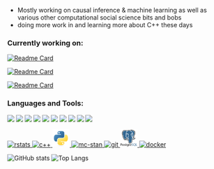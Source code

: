 -  Mostly working on causal inference & machine learning as well as various other computational social science bits and bobs 
-  doing more work in and learning more about C++ these days   

### Currently working on:

[![Readme Card](https://github-readme-stats-git-masterrstaa-rickstaa.vercel.app/api/pin/?username=macartan&repo=CausalQueries&theme=tokyonight)](https://github.com/macartan/CausalQueries)

[![Readme Card](https://github-readme-stats-git-masterrstaa-rickstaa.vercel.app/api/pin/?username=till-tietz&repo=CQBigModel&theme=tokyonight)](https://github.com/till-tietz/CQBigModel)

[![Readme Card](https://github-readme-stats-git-masterrstaa-rickstaa.vercel.app/api/pin/?username=gerasy1987&repo=hiddenmeta&theme=tokyonight)](https://github.com/gerasy1987/hiddenmeta) 

<h3 align="left">Languages and Tools:</h3>

![](https://img.shields.io/badge/-Git-FF1B2D?style=flat&logo=Git&logoColor=white) 
![](https://img.shields.io/badge/Stan-F44D27?style=flat&logo=Stan&logoColor=white)
![](https://img.shields.io/badge/Ubuntu-E95420?style=flat&logo=ubuntu&logoColor=white)
![](https://img.shields.io/badge/Linux-FCC624?style=flat&logo=linux&logoColor=black)
![](https://img.shields.io/badge/RStudio-75AADB?style=flat&logo=RStudio&logoColor=white)
![](https://img.shields.io/badge/C++-2CA5E0?style=flat&logo=c++&logoColor=white) 
![](https://img.shields.io/badge/python-3670A0?style=flat&logo=python&logoColor=white)
![](https://img.shields.io/badge/R-276DC3?style=flat&logo=r&logoColor=white)
![](https://img.shields.io/badge/Visual_Studio-5C2D91?style=flat&logo=visual%20studio&logoColor=white)
![](https://img.shields.io/badge/-Github-181717?style=flat&logo=GitHub&logoColor=white)


<p align="left">
  <a href="https://r-project.org" target="_blank">
    <img src="https://www.r-project.org/logo/Rlogo.svg"
      alt="rstats" width="40" height="40"/>
  </a>
  <a href="https://en.wikipedia.org/wiki/C%2B%2B" target="_blank">
  <img src="https://upload.wikimedia.org/wikipedia/commons/1/18/ISO_C%2B%2B_Logo.svg"
    alt="c++" width="40" height="40"/>
  </a>
  <a href="https://www.python.org" target="_blank">
  <img src="https://raw.githubusercontent.com/devicons/devicon/master/icons/python/python-original.svg"
    alt="python" width="40" height="40"/>
  </a>
  <a href="https://mc-stan.org" target="_blank">
    <img src="https://raw.githubusercontent.com/stan-dev/logos/master/logo_tm.png",
      alt="mc-stan" width="40" height="40" />
  </a>
  <a href="https://git-scm.com/" target="_blank">
    <img src="https://www.vectorlogo.zone/logos/git-scm/git-scm-icon.svg"
      alt="git" width="40" height="40"/>
  </a>
  <a href="https://www.postgresql.org" target="_blank">
    <img src="https://raw.githubusercontent.com/devicons/devicon/master/icons/postgresql/postgresql-original-wordmark.svg"
      alt="postgresql" width="40" height="40"/>
  </a>
  <a href="https://www.docker.com/" target="_blank">
    <img src="https://www.docker.com/sites/default/files/d8/2019-07/vertical-logo-monochromatic.png",
      alt="docker" width="40" height="40" />
  </a>
</p>

![GitHub stats](https://github-readme-stats-git-masterrstaa-rickstaa.vercel.app/api?username=till-tietz&show_icons=true&theme=tokyonight&count_private=true&include_all_commits=true)
![Top Langs](https://github-readme-stats-git-masterrstaa-rickstaa.vercel.app/api/top-langs/?username=till-tietz&theme=tokyonight&hide=jupyter%20notebook)
